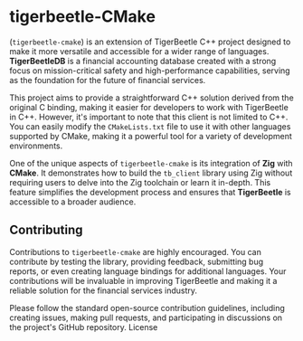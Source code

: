 # tigerbeetle-CMake

(`tigerbeetle-cmake`) is an extension of TigerBeetle C++ project designed to make it more versatile and accessible for a wider range of languages. **TigerBeetleDB** is a financial accounting database created with a strong focus on mission-critical safety and high-performance capabilities, serving as the foundation for the future of financial services.

This project aims to provide a straightforward C++ solution derived from the original C binding, making it easier for developers to work with TigerBeetle in C++. However, it's important to note that this client is not limited to C++. You can easily modify the `CMakeLists.txt` file to use it with other languages supported by CMake, making it a powerful tool for a variety of development environments.

One of the unique aspects of `tigerbeetle-cmake` is its integration of **Zig** with **CMake**. It demonstrates how to build the `tb_client` library using Zig without requiring users to delve into the Zig toolchain or learn it in-depth. This feature simplifies the development process and ensures that **TigerBeetle** is accessible to a broader audience.

## Contributing

Contributions to `tigerbeetle-cmake` are highly encouraged. You can contribute by testing the library, providing feedback, submitting bug reports, or even creating language bindings for additional languages. Your contributions will be invaluable in improving TigerBeetle and making it a reliable solution for the financial services industry.

Please follow the standard open-source contribution guidelines, including creating issues, making pull requests, and participating in discussions on the project's GitHub repository.
License